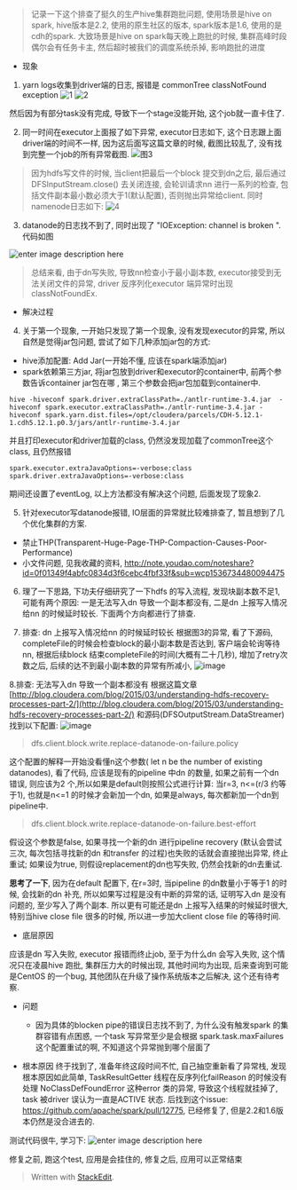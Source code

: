 > 记录一下这个排查了挺久的生产hive集群跑批问题, 使用场景是hive on spark, hive版本是2.2, 使用的原生社区的版本, spark版本是1.6, 使用的是cdh的spark.
> 大致场景是hive on spark每天晚上跑批的时候, 集群高峰时段偶尔会有任务卡主, 然后超时被我们的调度系统杀掉, 影响跑批的进度
* 现象
1. yarn logs收集到driver端的日志, 报错是 commonTree classNotFound exception 
![1](https://user-images.githubusercontent.com/20329409/45937069-a3bd9600-bfef-11e8-9ea0-fc2b8f17d1ee.png)
![2](https://user-images.githubusercontent.com/20329409/45937070-a4562c80-bfef-11e8-8a51-ad5d451148a8.png)

然后因为有部分task没有完成, 导致下一个stage没能开始, 这个job就一直卡住了.

2. 同一时间在executor上面报了如下异常, executor日志如下, 这个日志跟上面driver端的时间不一样, 因为这后面写这篇文章的时候, 截图比较乱了, 没有找到完整一个job的所有异常截图.
![图3](https://user-images.githubusercontent.com/20329409/45937116-ea12f500-bfef-11e8-9e82-11c46502b1d9.png)

> 因为hdfs写文件的时候, 当client把最后一个block 提交到dn之后, 最后通过 DFSInputStream.close() 去关闭连接, 会轮训请求nn 进行一系列的检查, 包括文件副本最小数必须大于1(默认配置), 否则抛出异常给client.
> 同时namenode日志如下: 
![4](https://user-images.githubusercontent.com/20329409/45937181-863cfc00-bff0-11e8-8696-74f72c3fb013.png)


3. datanode的日志找不到了,  同时出现了 "IOException: channel is broken ". 代码如图

![enter image description here](https://drive.google.com/uc?id=1oBOiQAmfVNUQpNunfBTbUgKR-Pqpl1C-)

> 总结来看, 由于dn写失败, 导致nn检查小于最小副本数, executor接受到无法关闭文件的异常, driver 反序列化executor 端异常时出现classNotFoundEx.
 
* 解决过程
4. 关于第一个现象, 一开始只发现了第一个现象, 没有发现executor的异常, 所以自然是觉得jar包问题, 尝试了如下几种添加jar包的方式: 
* hive添加配置: Add Jar(一开始不懂, 应该在spark端添加jar)
* spark依赖第三方jar, 将jar包放到driver和executor的container中, 前两个参数告诉container jar包在哪 , 第三个参数会把jar包加载到container中.
```
hive -hiveconf spark.driver.extraClassPath=./antlr-runtime-3.4.jar  -hiveconf spark.executor.extraClassPath=./antlr-runtime-3.4.jar -hiveconf spark.yarn.dist.files=/opt/cloudera/parcels/CDH-5.12.1-1.cdh5.12.1.p0.3/jars/antlr-runtime-3.4.jar
```
并且打印executor和driver加载的class, 仍然没发现加载了commonTree这个class, 且仍然报错
```
spark.executor.extraJavaOptions=-verbose:class
spark.driver.extraJavaOptions=-verbose:class
```
期间还设置了eventLog, 以上方法都没有解决这个问题, 后面发现了现象2.

5. 针对executor写datanode报错, IO层面的异常就比较难排查了, 暂且想到了几个优化集群的方案.
* 禁止THP(Transparent-Huge-Page-THP-Compaction-Causes-Poor-Performance)
* 小文件问题, 见我收藏的资料, http://note.youdao.com/noteshare?id=0f01349f4abfc0834d3f6cebc4fbf33f&sub=wcp1536734480094475

6. 理了一下思路, 下功夫仔细研究了一下hdfs 的写入流程, 发现块副本数不足1, 可能有两个原因: 一是无法写入dn 导致一个副本都没有, 二是dn 上报写入情况给nn 的时候延时较长. 下面两个方向都进行了排查. 

7. 排查: dn 上报写入情况给nn 的时候延时较长
 根据图3的异常, 看了下源码, completeFile的时候会检查block的最小副本数是否达到, 客户端会轮询等待nn, 根据后续block 结束completeFile的时间(大概有二十几秒), 增加了retry次数之后, 后续的达不到最小副本数的异常有所减小, 
![image](https://user-images.githubusercontent.com/20329409/45943305-51dd3600-c018-11e8-85df-44ffa688c109.png)


8.排查: 无法写入dn 导致一个副本都没有
根据这篇文章 [http://blog.cloudera.com/blog/2015/03/understanding-hdfs-recovery-processes-part-2/](http://blog.cloudera.com/blog/2015/03/understanding-hdfs-recovery-processes-part-2/) 和源码(DFSOutputStream.DataStreamer) 找到以下配置: 
![image](https://user-images.githubusercontent.com/20329409/45943455-ee073d00-c018-11e8-88a5-f251c1d42453.png)

> dfs.client.block.write.replace-datanode-on-failure.policy

这个配置的解释一开始没看懂n这个参数( let n be the number of existing datanodes), 看了代码, 应该是现有的pipeline 中dn 的数量, 如果之前有一个dn 错误, 则应该为2 个,所以如果是default则按照公式进行计算: 当r=3, n<=(r/3 约等于1), 也就是n<=1 的时候才会新加一个dn,   如果是always, 每次都新加一个dn到pipeline中.

>  dfs.client.block.write.replace-datanode-on-failure.best-effort

假设这个参数是false, 如果寻找一个新的dn 进行pipeline recovery (默认会尝试三次, 每次包括寻找新的dn 和transfer 的过程)也失败的话就会直接抛出异常, 终止重试; 如果设为true, 则假设replacement的dn也写失败, 仍然会找新的dn去重试.


**思考了一下**, 因为在default 配置下, 在r=3时, 当pipeline 的dn数量小于等于1 的时候, 会找新的dn 补充, 所以如果写过程是没有中断的异常的话, 证明写入dn 是没有问题的, 至少写入了两个副本. 所以更有可能还是dn 上报写入结果的时候延时很大, 特别当hive close file 很多的时候, 所以进一步加大client close file 的等待时间. 

* 底层原因

应该是dn 写入失败, executor 报错而终止job, 至于为什么dn 会写入失败, 这个情况只在凌晨hive 跑批, 集群压力大的时候出现, 其他时间均为出现, 后来查询到可能是CentOS 的一个bug, 其他团队在升级了操作系统版本之后解决, 这个还有待考察. 


* 问题
  * 因为具体的blocken pipe的错误日志找不到了, 为什么没有触发spark 的集群容错有点困惑, 一个task 写异常至少是会根据 spark.task.maxFailures 这个配置重试的啊, 不知道这个异常抛到哪个层面了

* 根本原因
终于找到了, 准备年终这段时间不忙, 自己抽空重新看了异常栈, 发现根本原因如此简单, TaskResultGetter 线程在反序列化failReason 的时候没有处理 NoClassDefFoundError 这种error 类的异常, 导致这个线程就挂掉了, task 被driver 误认为一直是ACTIVE 状态. 
后找到这个issue: https://github.com/apache/spark/pull/12775, 已经修复了, 但是2.2和1.6版本仍然是没合进去的. 

测试代码很牛, 学习下: 
![enter image description here](https://drive.google.com/uc?id=1Kq1N5-yNbLI1dCdcRCRDCoLJQfpt8S6X)

修复之前, 跑这个test, 应用是会挂住的, 修复之后, 应用可以正常结束



 

 




> Written with [StackEdit](https://stackedit.io/).
<!--stackedit_data:
eyJoaXN0b3J5IjpbMTg1MTUxNDUxLDExMTI2ODY4NDksLTIwMz
U5MTg5MjcsLTExMjMwNjc5NDNdfQ==
-->